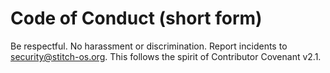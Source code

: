 # Code of Conduct (short form)
Be respectful. No harassment or discrimination. Report incidents to security@stitch-os.org.
This follows the spirit of Contributor Covenant v2.1.
